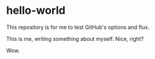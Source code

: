 # hello-world
This repository is for me to test GitHub's options and flux.

This is me, writing something about myself. Nice, right?

Wow.
